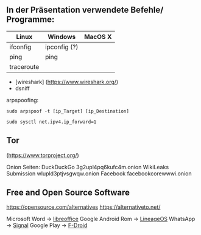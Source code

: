 ## In der Präsentation verwendete Befehle/ Programme:

| Linux         | Windows       | MacOS X  |
| ------------- | ------------- | -------- |
| ifconfig      | ipconfig (?)  |          |
| ping          | ping          |          |
| traceroute    |               |          |

* [wireshark] (https://www.wireshark.org/)
* dsniff

arpspoofing:

`sudo arpspoof -t [ip_Target] [ip_Destination]`

`sudo sysctl net.ipv4.ip_forward=1`

## Tor
(https://www.torproject.org/)

Onion Seiten:
DuckDuckGo            3g2upl4pq6kufc4m.onion
WikiLeaks Submission  wlupld3ptjvsgwqw.onion
Facebook              facebookcorewwwi.onion

## Free and Open Source Software

https://opensource.com/alternatives
https://alternativeto.net/

Microsoft Word -> [libreoffice]()
Google Android Rom -> [LineageOS]()
WhatsApp -> [Signal]()
Google Play -> [F-Droid]()


